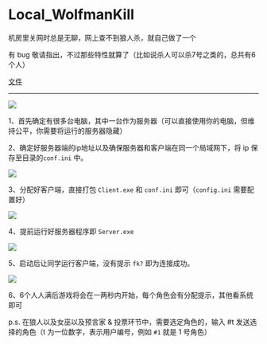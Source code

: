 # Local_WolfmanKill

机房里关网时总是无聊，网上查不到狼人杀，就自己做了一个

有 bug 敬请指出，不过那些特性就算了（比如说杀人可以杀7号之类的，总共有6个人）

[文件](https://hydro.ac/file/645/WMK.rar)

---

![](https://cdn.luogu.com.cn/upload/image_hosting/0725ikov.png)

1、首先确定有很多台电脑，其中一台作为服务器（可以直接使用你的电脑，但维持公平，你需要将运行的服务器隐藏）

2、确定好服务器端的ip地址以及确保服务器和客户端在同一个局域网下，将 ip 保存至目录的`conf.ini` 中。

![](https://cdn.luogu.com.cn/upload/image_hosting/zk0i8wld.png)

3、分配好客户端，直接打包 `Client.exe` 和 `conf.ini` 即可（`config.ini` 需要配置好）

![](https://cdn.luogu.com.cn/upload/image_hosting/d39b6duu.png)

4、提前运行好服务器程序即 `Server.exe`

![](https://cdn.luogu.com.cn/upload/image_hosting/3pyzsrj5.png)

5、启动后让同学运行客户端，没有提示 `fk?` 即为连接成功。

![](https://cdn.luogu.com.cn/upload/image_hosting/d1yeyjz0.png)

6、6个人人满后游戏将会在一两秒内开始，每个角色会有分配提示，其他看系统即可

p.s. 在狼人以及女巫以及预言家 & 投票环节中，需要选定角色的，输入 #t 发送选择的角色（t 为一位数字，表示用户编号，例如 `#1` 就是 1 号角色）
